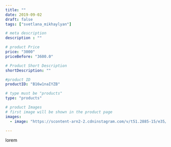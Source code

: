 ```yaml
---
title: ""
date: 2019-09-02
draft: false
tags: ["svetlana_mikhaylyan"]

# meta description
description : ""

# product Price
price: "3000"
priceBefore: "3600.0"

# Product Short Description
shortDescription: ""

#product ID
productID: "B16w1naIYZB"

# type must be "products"
type: "products"

# product Images
# first image will be shown in the product page
images:
  - image: "https://scontent-arn2-2.cdninstagram.com/v/t51.2885-15/e35/68799982_395999574441696_8085210947697780004_n.jpg?se=7&tp=1&_nc_ht=scontent-arn2-2.cdninstagram.com&_nc_cat=100&_nc_ohc=8fluaq4eBxUAX8a4xgG&oh=26de3ab169b46430361d64b5d5d4217b&oe=607208E6&ig_cache_key=MjEyNDIyNDk2NDkzNzc0NTk4NQ%3D%3D.2"

---
```

lorem
